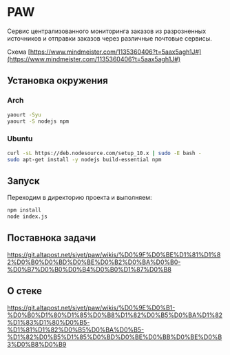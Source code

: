 # PAW
Сервис централизованного мониторинга заказов из разрозненных источников и отправки заказов через различные почтовые сервисы.

Схема [https://www.mindmeister.com/1135360406?t=5aax5agh1J#](https://www.mindmeister.com/1135360406?t=5aax5agh1J#)

## Установка окружения
### Arch
```bash
yaourt -Syu
yaourt -S nodejs npm
```
### Ubuntu
```bash
curl -sL https://deb.nodesource.com/setup_10.x | sudo -E bash -
sudo apt-get install -y nodejs build-essential npm
```
## Запуск
Переходим в директорию проекта и выполняем:
```bash
npm install
node index.js
```
## Поставнока задачи
https://git.altapost.net/siyet/paw/wikis/%D0%9F%D0%BE%D1%81%D1%82%D0%B0%D0%BD%D0%BE%D0%B2%D0%BA%D0%B0-%D0%B7%D0%B0%D0%B4%D0%B0%D1%87%D0%B8

## О стеке
https://git.altapost.net/siyet/paw/wikis/%D0%9E%D0%B1-%D0%B0%D1%80%D1%85%D0%B8%D1%82%D0%B5%D0%BA%D1%82%D1%83%D1%80%D0%B5-%D1%81%D1%82%D0%B5%D0%BA%D0%B5-%D1%82%D0%B5%D1%85%D0%BD%D0%BE%D0%BB%D0%BE%D0%B3%D0%B8%D0%B9 
